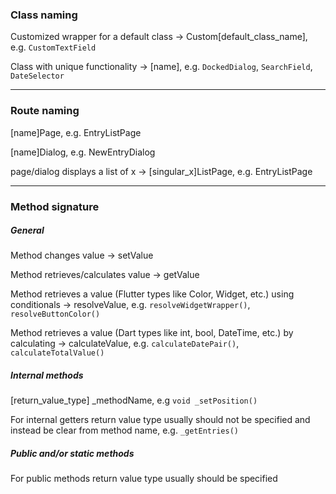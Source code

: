 ### Class naming
Customized wrapper for a default class -> Custom[default_class_name], e.g. `CustomTextField`

Class with unique functionality -> [name], e.g. `DockedDialog`, `SearchField`, `DateSelector`

---
### Route naming
[name]Page, e.g. EntryListPage

[name]Dialog, e.g. NewEntryDialog

page/dialog displays a list of x -> [singular_x]ListPage, e.g. EntryListPage

---
### Method signature
##### General
Method changes value -> setValue

Method retrieves/calculates value -> getValue

Method retrieves a value (Flutter types like Color, Widget, etc.) using conditionals -> resolveValue, e.g. 
`resolveWidgetWrapper()`, `resolveButtonColor()`

Method retrieves a value (Dart types like int, bool, DateTime, etc.) by calculating -> calculateValue, e.g. 
`calculateDatePair()`, `calculateTotalValue()`

##### Internal methods 
[return_value_type] _methodName, e.g `void _setPosition()`

For internal getters return value type usually should not be specified and instead be clear from method name, e.g.
`_getEntries()`

##### Public and/or static methods
For public methods return value type usually should be specified
